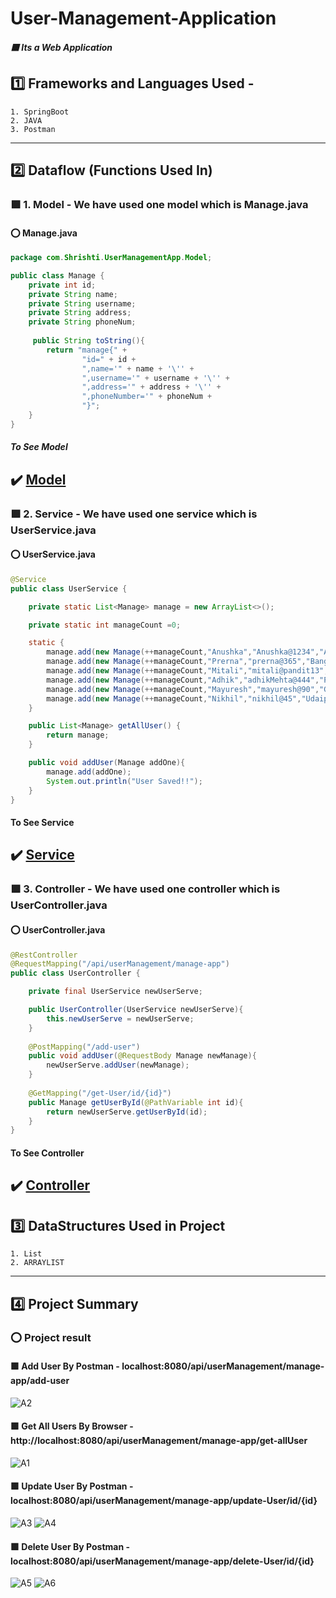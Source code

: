 # User-Management-Application
##### :purple_square: Its a Web Application
## :one: Frameworks and Languages Used -
    1. SpringBoot
    2. JAVA
    3. Postman
-----------------------------------------------------------------------------------------------------------------------------------------------------------------------
## :two: Dataflow (Functions Used In)
### :purple_square: 1. Model - We have used one model which is Manage.java
#### :o: Manage.java
```java
package com.Shrishti.UserManagementApp.Model;

public class Manage {
    private int id;
    private String name;
    private String username;
    private String address;
    private String phoneNum;
    
     public String toString(){
        return "manage{" +
                "id=" + id +
                ",name='" + name + '\'' +
                ",username='" + username + '\'' +
                ",address='" + address + '\'' +
                ",phoneNumber='" + phoneNum +
                "}";
    }
}
```
##### To See Model
:heavy_check_mark: [Model](https://github.com/Anushri-glitch/User-Management-Application/tree/master/src/main/java/com/Shrishti/UserManagementApp/Model)
-----------------------------------------------------------------------------------------------------------------------------------------------------------------------
### :purple_square: 2. Service - We have used one service which is UserService.java
#### :o: UserService.java
```java
@Service
public class UserService {

    private static List<Manage> manage = new ArrayList<>();

    private static int manageCount =0;

    static {
        manage.add(new Manage(++manageCount,"Anushka","Anushka@1234","Allahabad,India","8081009534"));
        manage.add(new Manage(++manageCount,"Prerna","prerna@365","Banglore,India","3478901245"));
        manage.add(new Manage(++manageCount,"Mitali","mitali@pandit13","Delhi,India","9999334210"));
        manage.add(new Manage(++manageCount,"Adhik","adhikMehta@444","Pune,India","5689347612"));
        manage.add(new Manage(++manageCount,"Mayuresh","mayuresh@90","Goa,India","7056234100"));
        manage.add(new Manage(++manageCount,"Nikhil","nikhil@45","Udaipur,India","6671235902"));
    }

    public List<Manage> getAllUser() {
        return manage;
    }

    public void addUser(Manage addOne){
        manage.add(addOne);
        System.out.println("User Saved!!");
    }
}
```
#### To See Service
:heavy_check_mark: [Service](https://github.com/Anushri-glitch/User-Management-Application/tree/master/src/main/java/com/Shrishti/UserManagementApp/Service)
-----------------------------------------------------------------------------------------------------------------------------------------------------------

### :purple_square: 3. Controller - We have used one controller which is UserController.java
#### :o: UserController.java
```java
@RestController
@RequestMapping("/api/userManagement/manage-app")
public class UserController {

    private final UserService newUserServe;

    public UserController(UserService newUserServe){
        this.newUserServe = newUserServe;
    }
    
    @PostMapping("/add-user")
    public void addUser(@RequestBody Manage newManage){
        newUserServe.addUser(newManage);
    }
    
    @GetMapping("/get-User/id/{id}")
    public Manage getUserById(@PathVariable int id){
        return newUserServe.getUserById(id);
    }
}
```
#### To See Controller
:heavy_check_mark: [Controller](https://github.com/Anushri-glitch/User-Management-Application/tree/master/src/main/java/com/Shrishti/UserManagementApp/Controller)
-----------------------------------------------------------------------------------------------------------------------------------------------------------------------
## :three: DataStructures Used in Project
    1. List
    2. ARRAYLIST
-------------------------------------------------------------------------------------------------------------------------------------------------------
## :four: Project Summary
### :o: Project result 
#### :purple_square: Add User By Postman - localhost:8080/api/userManagement/manage-app/add-user
![A2](https://user-images.githubusercontent.com/47708011/233684901-f5aff389-cccd-45ff-a5b8-12cf504d7650.png)

#### :purple_square: Get All Users By Browser - http://localhost:8080/api/userManagement/manage-app/get-allUser
![A1](https://user-images.githubusercontent.com/47708011/233685153-262f5b6f-393b-48c0-a132-e5959d12b841.png)

#### :purple_square: Update User By Postman - localhost:8080/api/userManagement/manage-app/update-User/id/{id}
![A3](https://user-images.githubusercontent.com/47708011/233685479-6c3ba4a1-0b92-4edb-93ef-7d4b78170662.png)
![A4](https://user-images.githubusercontent.com/47708011/233685761-734b7247-601a-405b-b868-e57de2bf12a3.png)

#### :purple_square: Delete User By Postman - localhost:8080/api/userManagement/manage-app/delete-User/id/{id}
![A5](https://user-images.githubusercontent.com/47708011/233686091-798000ba-9dd2-4ae6-848f-10fd58cd8a3f.png)
![A6](https://user-images.githubusercontent.com/47708011/233686356-875c7d70-217f-4fb9-b74f-c5bde2de2aac.png)



